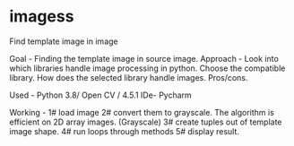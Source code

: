 # imagess
Find template image in image

Goal - Finding the template image in source image.
Approach - 
Look into which libraries handle image processing in python.
Choose the compatible library.
How does the selected library handle images.
Pros/cons.



Used - Python 3.8/ Open CV / 4.5.1
IDe- Pycharm

Working - 
1# load image
2# convert them to grayscale. The algorithm is efficient on 2D array images. (Grayscale)
3# create tuples out of template image shape.
4# run loops through methods
5# display result.
